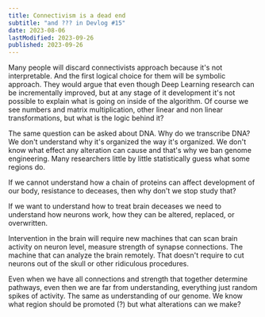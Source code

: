 ```yaml
---
title: Connectivism is a dead end
subtitle: "and ??? in Devlog #15"
date: 2023-08-06
lastModified: 2023-09-26
published: 2023-09-26
---
```

Many people will discard connectivists approach because it's not interpretable. And the first logical choice for them will be symbolic approach.
They would argue that even though Deep Learning research can be incrementally improved, but at any stage of it development it's not possible to explain what is going on inside of the algorithm. Of course we see numbers and matrix multiplication, other linear and non linear transformations, but what is the logic behind it?

The same question can be asked about DNA. Why do we transcribe DNA? We don't understand why it's organized the way it's organized. We don't know what effect any alteration can cause and that's why we ban genome engineering. Many researchers little by little statistically guess what some regions do.

If we cannot understand how a chain of proteins can affect development of our body, resistance to deceases, then why don't we stop study that?

If we want to understand how to treat brain deceases we need to understand how neurons work, how they can be altered, replaced, or overwritten.

Intervention in the brain will require new machines that can scan brain activity on neuron level, measure strength of synapse connections. The machine that can analyze the brain remotely. That doesn't require to cut neurons out of the skull or other ridiculous procedures.

Even when we have all connections and strength that together determine pathways, even then we are far from understanding, everything just random spikes of activity. The same as understanding of our genome. We know what region should be promoted (?) but what alterations can we make?
